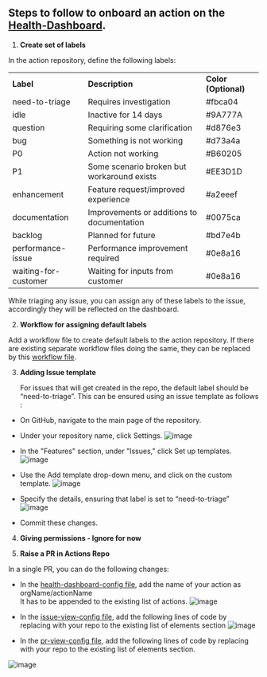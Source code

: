 ## Steps to follow to onboard an action on the [Health-Dashboard](https://azure.github.io/actions/health-dashboard.html).



1. **Create set of labels**

In the action repository, define the following labels: 

<table>
  <tr>
   <td><strong>Label</strong>
   </td>
   <td><strong>Description</strong>
   </td>
   <td><strong>Color (Optional)</strong>
   </td>
  </tr>
  <tr>
   <td>need-to-triage	
   </td>
   <td>Requires investigation
   </td>
   <td>#fbca04
   </td>
  </tr>
  <tr>
   <td>idle 
   </td>
   <td>Inactive for 14 days
   </td>
   <td>#9A777A
   </td>
  </tr>
  <tr>
   <td>question	 
   </td>
   <td>Requiring some clarification
   </td>
   <td>#d876e3
   </td>
  </tr>
  <tr>
   <td>bug
   </td>
   <td>Something is not working
   </td>
   <td>#d73a4a
   </td>
  </tr>
  <tr>
   <td>P0
   </td>
   <td>Action not working
   </td>
   <td>#B60205
   </td>
  </tr>
  <tr>
   <td>P1
   </td>
   <td>Some scenario broken but workaround exists
   </td>
   <td>#EE3D1D
   </td>
  </tr>
  <tr>
   <td>enhancement	
   </td>
   <td>Feature request/improved experience
   </td>
   <td>#a2eeef
   </td>
  </tr>
  <tr>
   <td>documentation	
   </td>
   <td>Improvements or additions to documentation
   </td>
   <td>#0075ca
   </td>
  </tr>
  <tr>
   <td>backlog
   </td>
   <td>Planned for future
   </td>
   <td>#bd7e4b
   </td>
  </tr>
  <tr>
   <td>performance-issue	
   </td>
   <td>Performance improvement required
   </td>
   <td>#0e8a16
   </td>
  </tr>
  <tr>
   <td>waiting-for-customer
   </td>
   <td>Waiting for inputs from customer
   </td>
   <td>#0e8a16
   </td>
  </tr>
</table>


While triaging any issue, you can assign any of these labels to the issue, accordingly they will be reflected on the dashboard.



2. **Workflow for assigning default labels**

Add a workflow file to create default labels to the action repository. 
If there are existing separate workflow files doing the same, they can be replaced by this [workflow file](https://github.com/Azure/actions/blob/main/.github/workflows/defaultLabels.yml).



3. **Adding Issue template**

    For issues that will get created in the repo, the default label should be “need-to-triage”. This can be ensured using an issue template as follows :

*   On GitHub, navigate to the main page of the repository.
*   Under your repository name, click Settings. 
![image](https://user-images.githubusercontent.com/58769601/122913522-2af1f100-d377-11eb-9c3b-09950e038450.png)

*   In the "Features" section, under "Issues," click Set up templates. 
![image](https://user-images.githubusercontent.com/58769601/122913598-4230de80-d377-11eb-8d26-6bdc4f8fc916.png)


*   Use the Add template drop-down menu, and click on the custom template. 
![image](https://user-images.githubusercontent.com/58769601/122913644-54128180-d377-11eb-9746-febf46611fb2.png)

*   Specify the details, ensuring that label is set to “need-to-triage” 
![image](https://user-images.githubusercontent.com/58769601/122913687-61c80700-d377-11eb-8c2e-b6b736231ad7.png)


*   Commit these changes.
4. **Giving permissions  - Ignore for now**

5. **Raise a PR in Actions Repo**

 In a single PR, you can do the following changes:


*   In the [health-dashboard-config file](https://github.com/Azure/actions/blob/main/dashboard-config/health-dashboard-config.yml), add the name of your action as orgName/actionName \
It has to be appended to the existing list of actions.
![image](https://user-images.githubusercontent.com/58769601/122913750-77d5c780-d377-11eb-909e-8445786ad7b7.png)


*   In the [issue-view-config file](https://github.com/Azure/actions/blob/main/dashboard-config/issue-view-config.yml),  add the following lines of code by replacing with your repo to the existing list of elements section
![image](https://user-images.githubusercontent.com/58769601/122913792-845a2000-d377-11eb-9866-3401e88d1406.png)


*   In the [pr-view-config file](https://github.com/Azure/actions/blob/main/dashboard-config/pr-view-config.yml),  add the following lines of code by replacing with your repo to the existing list of elements section.

![image](https://user-images.githubusercontent.com/58769601/122913831-9471ff80-d377-11eb-857a-1b6cf1d10680.png)

    

